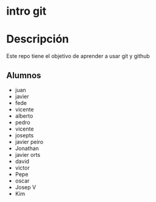 # intro git

# Descripción

Este repo tiene el objetivo de aprender a usar git y github

## Alumnos

- juan
- javier
- fede
- vicente
- alberto
- pedro
- vicente
- josepts
- javier peiro
- Jonathan
- javier orts
- david
- victor
- Pepe
- oscar
- Josep V
- Kim
